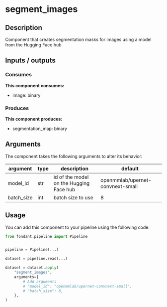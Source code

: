 # segment_images

<a id="segment_images#description"></a>
## Description
Component that creates segmentation masks for images using a model from the Hugging Face hub

<a id="segment_images#inputs_outputs"></a>
## Inputs / outputs 

<a id="segment_images#consumes"></a>
### Consumes 
**This component consumes:**

- image: binary




<a id="segment_images#produces"></a>  
### Produces 
**This component produces:**

- segmentation_map: binary



<a id="segment_images#arguments"></a>
## Arguments

The component takes the following arguments to alter its behavior:

| argument | type | description | default |
| -------- | ---- | ----------- | ------- |
| model_id | str | id of the model on the Hugging Face hub | openmmlab/upernet-convnext-small |
| batch_size | int | batch size to use | 8 |

<a id="segment_images#usage"></a>
## Usage 

You can add this component to your pipeline using the following code:

```python
from fondant.pipeline import Pipeline


pipeline = Pipeline(...)

dataset = pipeline.read(...)

dataset = dataset.apply(
    "segment_images",
    arguments={
        # Add arguments
        # "model_id": "openmmlab/upernet-convnext-small",
        # "batch_size": 8,
    },
)
```

